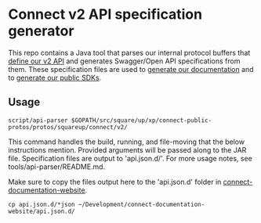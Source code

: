 # Connect v2 API specification generator

This repo contains a Java tool that parses our internal protocol buffers that
[define our v2
API](https://stash.corp.squareup.com/projects/GO/repos/square/browse/xp/connect-public-protos/protos/squareup/connect/v2)
and generates Swagger/Open API specifications from them. These specification
files are used to [generate our
documentation](https://stash.corp.squareup.com/projects/CAD/repos/connect-documentation-website/browse)
and to [generate our public
SDKs](https://github.com/square/connect-api-specification).

## Usage

    script/api-parser $GOPATH/src/square/up/xp/connect-public-protos/protos/squareup/connect/v2/

This command handles the build, running, and file-moving that the below
instructions mention. Provided arguments will be passed along to the JAR file.
Specification files are output to 'api.json.d/'.  For more usage notes, see
tools/api-parser/README.md.

Make sure to copy the files output here to the 'api.json.d' folder in
[connect-documentation-website](https://stash.corp.squareup.com/projects/CAD/repos/connect-documentation-website/browse).

`cp api.json.d/*json ~/Development/connect-documentation-website/api.json.d/`
